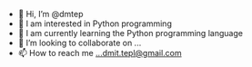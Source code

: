 - 👋 Hi, I’m @dmtep
- 👀 I am interested in Python programming
- 🌱 I am currently learning the Python programming language
- 💞️ I’m looking to collaborate on ...
- 📫 How to reach me ...dmit.tepl@gmail.com

<!---
dmtep/dmtep is a ✨ special ✨ repository because its `README.md` (this file) appears on your GitHub profile.
You can click the Preview link to take a look at your changes.
--->
